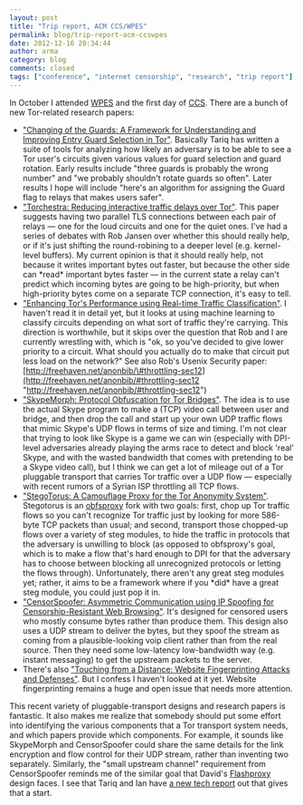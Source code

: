 ```yaml
---
layout: post
title: "Trip report, ACM CCS/WPES"
permalink: blog/trip-report-acm-ccswpes
date: 2012-12-16 20:34:44
author: arma
category: blog
comments: closed
tags: ["conference", "internet censorship", "research", "trip report"]
---
```


In October I attended [WPES](http://hatswitch.org/wpes2012/) and the first day of [CCS](http://www.sigsac.org/ccs/CCS2012/). There are a bunch of new Tor-related research papers:

-   ["Changing of the Guards: A Framework for Understanding and Improving Entry Guard Selection in Tor"](http://freehaven.net/anonbib/#wpes12-cogs). Basically Tariq has written a suite of tools for analyzing how likely an adversary is to be able to see a Tor user's circuits given various values for guard selection and guard rotation. Early results include "three guards is probably the wrong number" and "we probably shouldn't rotate guards so often". Later results I hope will include "here's an algorithm for assigning the Guard flag to relays that makes users safer".
-   ["Torchestra: Reducing interactive traffic delays over Tor"](http://freehaven.net/anonbib/#wpes12-torchestra). This paper suggests having two parallel TLS connections between each pair of relays — one for the loud circuits and one for the quiet ones. I've had a series of debates with Rob Jansen over whether this should really help, or if it's just shifting the round-robining to a deeper level (e.g. kernel-level buffers). My current opinion is that it should really help, not because it writes important bytes out faster, but because the other side can \*read\* important bytes faster — in the current state a relay can't predict which incoming bytes are going to be high-priority, but when high-priority bytes come on a separate TCP connection, it's easy to tell.
-   ["Enhancing Tor's Performance using Real-time Traffic Classification"](http://freehaven.net/anonbib/#ccs2012-classification). I haven't read it in detail yet, but it looks at using machine learning to classify circuits depending on what sort of traffic they're carrying. This direction is worthwhile, but it skips over the question that Rob and I are currently wrestling with, which is "ok, so you've decided to give lower priority to a circuit. What should you actually do to make that circuit put less load on the network?" See also Rob's Usenix Security paper: [http://freehaven.net/anonbib/\#throttling-sec12](http://freehaven.net/anonbib/#throttling-sec12 "http://freehaven.net/anonbib/#throttling-sec12")
-   ["SkypeMorph: Protocol Obfuscation for Tor Bridges"](http://freehaven.net/anonbib/#ccs2012-skypemorph). The idea is to use the actual Skype program to make a (TCP) video call between user and bridge, and then drop the call and start up your own UDP traffic flows that mimic Skype's UDP flows in terms of size and timing. I'm not clear that trying to look like Skype is a game we can win (especially with DPI-level adversaries already playing the arms race to detect and block 'real' Skype, and with the wasted bandwidth that comes with pretending to be a Skype video call), but I think we can get a lot of mileage out of a Tor pluggable transport that carries Tor traffic over a UDP flow — especially with recent rumors of a Syrian ISP throttling all TCP flows.
-   ["StegoTorus: A Camouflage Proxy for the Tor Anonymity System"](http://freehaven.net/anonbib/#ccs2012-stegotorus). Stegotorus is an [obfsproxy](https://www.torproject.org/projects/obfsproxy) fork with two goals: first, chop up Tor traffic flows so you can't recognize Tor traffic just by looking for more 586-byte TCP packets than usual; and second, transport those chopped-up flows over a variety of steg modules, to hide the traffic in protocols that the adversary is unwilling to block (as opposed to obfsproxy's goal, which is to make a flow that's hard enough to DPI for that the adversary has to choose between blocking all unrecognized protocols or letting the flows through). Unfortunately, there aren't any great steg modules yet; rather, it aims to be a framework where if you \*did\* have a great steg module, you could just pop it in.
-   ["CensorSpoofer: Asymmetric Communication using IP Spoofing for Censorship-Resistant Web Browsing"](http://freehaven.net/anonbib/#ccs2012-censorspoofer). It's designed for censored users who mostly consume bytes rather than produce them. This design also uses a UDP stream to deliver the bytes, but they spoof the stream as coming from a plausible-looking voip client rather than from the real source. Then they need some low-latency low-bandwidth way (e.g. instant messaging) to get the upstream packets to the server.
-   There's also ["Touching from a Distance: Website Fingerprinting Attacks and Defenses"](http://freehaven.net/anonbib/#ccs2012-fingerprinting). But I confess I haven't looked at it yet. Website fingerprinting remains a huge and open issue that needs more attention.

This recent variety of pluggable-transport designs and research papers is fantastic. It also makes me realize that somebody should put some effort into identifying the various components that a Tor transport system needs, and which papers provide which components. For example, it sounds like SkypeMorph and CensorSpoofer could share the same details for the link encryption and flow control for their UDP stream, rather than inventing two separately. Similarly, the "small upstream channel" requirement from CensorSpoofer reminds me of the similar goal that David's [Flashproxy](http://freehaven.net/anonbib/#flashproxy-pets12) design faces. I see that Tariq and Ian have [a new tech report](http://cacr.uwaterloo.ca/techreports/2012/cacr2012-33.pdf) out that gives that a start.
